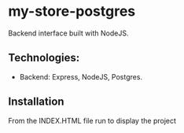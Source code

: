 # my-store-postgres
Backend interface built with NodeJS.

## Technologies:
- Backend: Express, NodeJS, Postgres.

## Installation

From the INDEX.HTML file run to display the project
